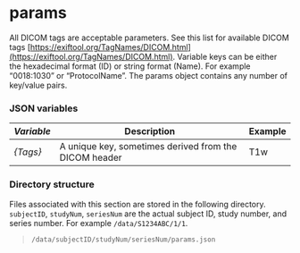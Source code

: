 # params

All DICOM tags are acceptable parameters. See this list for available DICOM tags [https://exiftool.org/TagNames/DICOM.html](https://exiftool.org/TagNames/DICOM.html). Variable keys can be either the hexadecimal format (ID) or string format (Name). For example “0018:1030” or “ProtocolName”. The params object contains any number of key/value pairs.

### JSON variables

| _**Variable**_ | **Description**                                       | **Example** |
| -------------- | ----------------------------------------------------- | ----------- |
| _{Tags}_       | A unique key, sometimes derived from the DICOM header | T1w         |

### Directory structure

Files associated with this section are stored in the following directory. `subjectID`, `studyNum`, `seriesNum` are the actual subject ID, study number, and series number. For example `/data/S1234ABC/1/1`.

> `/data/subjectID/studyNum/seriesNum/params.json`

